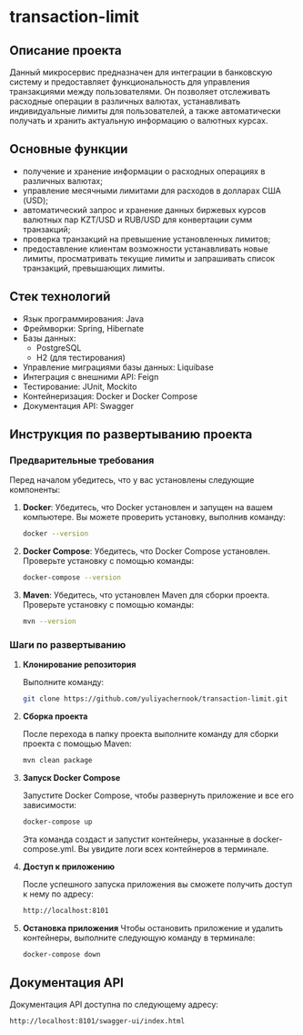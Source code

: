 # transaction-limit

## Описание проекта

Данный микросервис предназначен для интеграции в банковскую систему и предоставляет функциональность для управления транзакциями между пользователями. Он позволяет отслеживать расходные операции в различных валютах, устанавливать индивидуальные лимиты для пользователей, а также автоматически получать и хранить актуальную информацию о валютных курсах.

## Основные функции

- получение и хранение информации о расходных операциях в различных валютах;
- управление месячными лимитами для расходов в долларах США (USD);
- автоматический запрос и хранение данных биржевых курсов валютных пар KZT/USD и RUB/USD для конвертации сумм транзакций;
- проверка транзакций на превышение установленных лимитов;
- предоставление клиентам возможности устанавливать новые лимиты, просматривать текущие лимиты и запрашивать список транзакций, превышающих лимиты.

## Стек технологий

- Язык программирования: Java
- Фреймворки: Spring, Hibernate
- Базы данных:
  - PostgreSQL 
  - H2 (для тестирования)
- Управление миграциями базы данных: Liquibase
- Интеграция с внешними API: Feign
- Тестирование: JUnit, Mockito
- Контейнеризация: Docker и Docker Compose
- Документация API: Swagger

## Инструкция по развертыванию проекта

### Предварительные требования

Перед началом убедитесь, что у вас установлены следующие компоненты:

1. **Docker**: Убедитесь, что Docker установлен и запущен на вашем компьютере. Вы можете проверить установку, выполнив команду:
   ```bash
   docker --version

2. **Docker Compose**: Убедитесь, что Docker Compose установлен. Проверьте установку с помощью команды:
    ```bash
    docker-compose --version
   
3. **Maven**: Убедитесь, что установлен Maven для сборки проекта. Проверьте установку с помощью команды:
   ```bash
   mvn --version
   
### Шаги по развертыванию

1. **Клонирование репозитория**

    Выполните команду:
    ```bash
    git clone https://github.com/yuliyachernook/transaction-limit.git

2. **Сборка проекта**

   После перехода в папку проекта выполните команду для сборки проекта с помощью Maven:
    ```bash
    mvn clean package

3. **Запуск Docker Compose**

    Запустите Docker Compose, чтобы развернуть приложение и все его зависимости:

    ```bash
    docker-compose up
    ```
    Эта команда создаст и запустит контейнеры, указанные в docker-compose.yml. Вы увидите логи всех контейнеров в терминале.


4. **Доступ к приложению**

   После успешного запуска приложения вы сможете получить доступ к нему по адресу:
   ```bash
   http://localhost:8101

5. **Остановка приложения**
Чтобы остановить приложение и удалить контейнеры, выполните следующую команду в терминале:
   ```bash
   docker-compose down
   ```

## Документация API
Документация API доступна по следующему адресу:
   ```bash
   http://localhost:8101/swagger-ui/index.html
   ```



